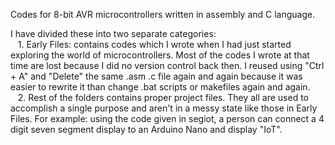 Codes for 8-bit AVR microcontrollers written in assembly and C language.    
  
I have divided these into two separate categories:  
&nbsp;&nbsp;&nbsp;1. Early Files: contains codes which I wrote when I had just started exploring the world of microcontrollers. Most of the codes I wrote at that time are lost because I did no version control back then. I reused using "Ctrl + A" and "Delete" the same .asm .c file again and again because it was easier to rewrite it than change .bat scripts or makefiles again and again.  
&nbsp;&nbsp;&nbsp;2. Rest of the folders contains proper project files. They all are used to accomplish a single purpose and aren't in a messy state like those in Early Files. For example: using the code given in segiot, a person can connect a 4 digit seven segment display to an Arduino Nano and display "IoT".
